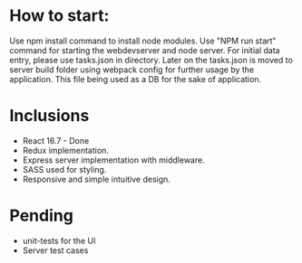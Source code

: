# How to start:
Use npm install command to install node modules. 
Use "NPM run start" command for starting the webdevserver and node server.
For initial data entry, please use tasks.json in directory. 
Later on the tasks.json is moved to server build folder using webpack config for further usage by the application. This file being used as a DB for the sake of application.

# Inclusions
* React 16.7 - Done
* Redux implementation.
* Express server implementation with middleware.
* SASS used for styling.
* Responsive and simple intuitive design.

# Pending
* unit-tests for the UI 
* Server test cases
